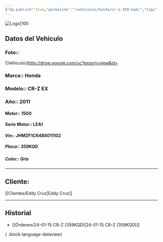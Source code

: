 ```yaml
---
{"dg-publish":true,"permalink":"/vehiculos/honda/cr-z-359-kqd/","tags":["Honda"]}
---
```


![Logo|100](http://drive.google.com/uc?export=view&id=137fl3TIZ0-PU8b-Pt0bsjclwHub_u78G)

## Datos del Vehículo 
### Foto:: 
![Vehículo](http://drive.google.com/uc?export=view&id=

### Marca:: Honda
### Modelo:: CR-Z EX
### Año:: 2011
#### Motor:: 1500
#### Serie Motor:: LEA1
#### Vin:: JHMZF1C64BS011102
##### Placa:: 359KQD
##### Color:: Gris
---

## Cliente:

[[Clientes/Eddy Cruz\|Eddy Cruz]]

---

## Historial

- [[Órdenes/24-01-15 CR-Z (359KQD)\|24-01-15 CR-Z (359KQD)]]

{ .block-language-dataview} 